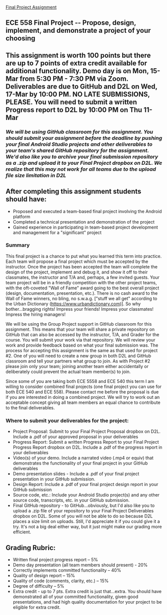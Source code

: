 [Final Project Assignment](docs/ece558w21_final_project_intro.pdf/)

## ECE 558 Final Project -- Propose, design, implement, and demonstrate a project of your choosing
## <b>This assignment is worth 100 points but there are up to 7 points of extra credit available for additional functionality.  Demo day is on Mon, 15-Mar from 5:30 PM - 7:30 PM via Zoom.  Deliverables are due to GitHub and D2L on Wed, 17-Mar by 10:00 PM. NO LATE SUBMISSIONS, PLEASE.  You will need to submit a written Progress report to D2L by 10:00 PM on Thu 11-Mar </b>

### <i> We will be using GitHub classroom for this assignment.  You should submit your assignment before the deadline by pushing your final Android Studio projects and other deliverables to your team's shared GitHub repository for the assignment. We'd also like you to archive your final submission repository as a .zip and upload it to your Final Project dropbox on D2L.  We realize that this may not work for all teams due to the upload file size limitation in D2L</i>

## After completing this assignment students should have:
- Proposed and executed a team-based final project involving the Android platform
- Completed a technical presentation and demonstration of the project
- Gained experience in participating in team-based project development and management for a "significant" project


### Summary

This final project is a chance to put what you learned this term into practice.  Each team will propose a final project which must be accepted by the instructor.  Once the project has been accepted the team will complete the design of the project, implement and debug it, and show it off to their classmates, the instructor and T/A and, perhaps, a few invited guests.  Your team project will be in a friendly competition with the other project teams, with the oft-coveted "Wall of Fame" award going to the best overall project (design, documentation, presentation, etc.).  There is no cash award to the Wall of Fame winners, no bling, no s.w.a.g. ["stuff we all get" according to the Urban Dictionary (https://www.urbandictionary.com)].  So why bother...bragging rights!  Impress your friends!  Impress your classmates!  Impress the hiring managers!

We will be using the Group Project support in GitHub classroom for this assignment.  This means that your team will share a private repository on GitHub that can also be accessed by the instructor, T/A, and Grader for the course. You will submit your work via that repository.  We will review your work and provide feedback based on what your final submission was.  The process for accepting this assignment is the same as that used for project #2. One of you will need to create a new group in both D2L and GitHub classroom and tell your partners what group to join.  As with Project #2 please join only your team;  joining another team either accidentally or deliberately could prevent the actual team member(s) to join.

Since some of you are taking both ECE 5558 and ECE 540 this term I am willing to consider combined final projects (one final project you can use for both ECE 540 and ECE 558). Please contact me before the proposal is due if you are interested in doing a combined project.  We will try to work out an acceptable concept giving all team members an equal chance to contribute to the final deliverables.

### Where to submit your deliverables for the project:
- Project Proposal:  Submit to your Final Project Proposal dropbox on D2L.  Include a .pdf of your approved proposal in your deliverables
- Progress Report:  Submit a written Progress Report to your Final Project Progress Report dropbox on D2L.  Include a .pdf of the progress report in your deliverables
- Video(s) of your demo. Include a narrated video (.mp4 or equiv) that demonstrates the functionality of your final project in your GitHub  deliverables
- Demo presentation slides - Include  a .pdf of your final project presentation in your GitHub submission.
- Design Report:  Include a .pdf of your final project design report in your GitHub submission
- Source code, etc.: Include your Android Studio project(s) and any other source code, transcripts, etc. in your GitHub submission.
- Final GitHub repository - to GitHub...obviously, but I'd also like you to upload a .zip file of your repository to your Final Project Deliverables dropbox on D2L.  Some of you will  not be able to do so because D2L places a size limit on uploads.  Still,  I'd appreciate it if you could give it a try.  It's not a big deal either way, but it just might make our grading more efficient.

## Grading Rubric:
- Written final project progress report – 5%
- Demo day presentation (all team members should present) - 20%
- Correctly implements committed functionality – 40%
- Quality of design report – 15%
- Quality of code (comments, clarity, etc.) – 15%
- Degree of difficulty – 5%
- Extra credit - up to 7 pts.  Extra credit is just that...extra.  You should have demonstrated all of your committed functionality, given good presentations, and had high quality documentation for your project to be eligible for extra credit.
